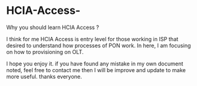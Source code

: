 # HCIA-Access-
Why you should learn HCIA Access ? 

I think for me HCIA Access is entry level for those working in ISP that desired to understand how processes of PON work. In here, I am focusing on how to 
provisioning on OLT. 

I hope you enjoy it. if you have found any mistake in my own document noted, feel free to contact me then I will be improve and update to make more useful.
thanks everyone. 

